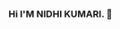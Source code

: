### Hi I'M NIDHI KUMARI. 👋

<!--
**K-Nidhi/K-Nidhi** is a ✨ _special_ ✨ repository because its `README.md` (this file) appears on your GitHub profile.

Here are some ideas to get you started:
<h1 align="center">Hi 👋, I'm K-Nidhi</h1>
<h3 align="center">A passionate frontend developer from India</h3>

<p align="left"> <a href="https://github.com/ryo-ma/github-profile-trophy"><img src="https://github-profile-trophy.vercel.app/?username=k-nidhi" alt="k-nidhi" /></a> </p>

- 🔭 I’m currently working on **WEBSITE**

- 🌱 I’m currently learning **FRAMEWORK**

<h3 align="left">Connect with me:</h3>
<p align="left">
<a href="https://www.hackerrank.com/https://www.hackerrank.com/nidnk23" target="blank"><img align="center" src="https://cdn.jsdelivr.net/npm/simple-icons@3.0.1/icons/hackerrank.svg" alt="https://www.hackerrank.com/nidnk23" height="30" width="40" /></a>
</p>

<h3 align="left">Languages and Tools:</h3>
<p align="left"> <a href="https://www.w3schools.com/cpp/" target="_blank"> <img src="https://raw.githubusercontent.com/devicons/devicon/master/icons/cplusplus/cplusplus-original.svg" alt="cplusplus" width="40" height="40"/> </a> <a href="https://www.w3schools.com/css/" target="_blank"> <img src="https://raw.githubusercontent.com/devicons/devicon/master/icons/css3/css3-original-wordmark.svg" alt="css3" width="40" height="40"/> </a> <a href="https://www.w3.org/html/" target="_blank"> <img src="https://raw.githubusercontent.com/devicons/devicon/master/icons/html5/html5-original-wordmark.svg" alt="html5" width="40" height="40"/> </a> </p>

<p><img align="center" src="https://github-readme-stats.vercel.app/api/top-langs?username=k-nidhi&show_icons=true&locale=en&layout=compact" alt="k-nidhi" /></p>


- 🔭 I’m currently working on LANGUAGES.
- 🌱 I’m currently learning FRAMEWORK
- 👯 I’m looking to collaborate on ...
- 🤔 I’m looking for help with ...
- 💬 Ask me about TECH RELATED STUFFS.
- 📫 How to reach me: ...
- 😄 Pronouns: ...
- ⚡ Fun fact: ...
-->
